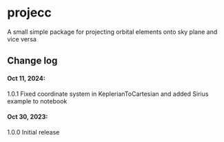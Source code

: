 # projecc
A small simple package for projecting orbital elements onto sky plane and vice versa

## Change log

#### Oct 11, 2024:
1.0.1 Fixed coordinate system in KeplerianToCartesian and added Sirius example to notebook

#### Oct 30, 2023:
1.0.0 Initial release

